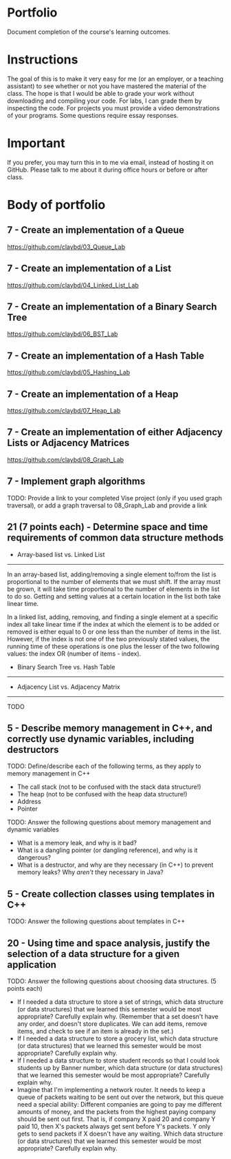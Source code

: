 Portfolio
=========
Document completion of the course's learning outcomes.

Instructions
====
The goal of this is to make it very easy for me (or an employer, or a teaching assistant) to see whether or not you have mastered the material of the class. The hope is that I would be able to grade your work without downloading and compiling your code. For labs, I can grade them by inspecting the code. For projects you must provide a video demonstrations of your programs. Some questions require essay responses.

Important
=========
If you prefer, you may turn this in to me via email, instead of hosting it on GitHub. Please talk to me about it during office hours or before or after class.

Body of portfolio
====

7 - Create an implementation of a Queue
----
https://github.com/claybd/03_Queue_Lab


7 - Create an implementation of a List
--------------------------------------
https://github.com/claybd/04_Linked_List_Lab


7 - Create an implementation of a Binary Search Tree
----------------------------------------------------
https://github.com/claybd/06_BST_Lab


7 - Create an implementation of a Hash Table
--------------------------------------------
https://github.com/claybd/05_Hashing_Lab


7 - Create an implementation of a Heap
--------------------------------------
https://github.com/claybd/07_Heap_Lab


7 - Create an implementation of either Adjacency Lists or Adjacency Matrices
----------------------------------------------------------------------------
https://github.com/claybd/08_Graph_Lab


7 - Implement graph algorithms
------------------------------
TODO: Provide a link to your completed Vise project (only if you used graph traversal), or add a graph traversal to 08_Graph_Lab and provide a link


21 (7 points each) - Determine space and time requirements of common data structure methods
-------------------------------------------------------------------------------------------

* Array-based list vs. Linked List
***********************************
In an array-based list, adding/removing a single element to/from the list is proportional to the number of elements that we must shift.  If the array must be grown, it will take time proportional to the number of elements in the list to do so.  Getting and setting values at a certain location in the list both take linear time.

In a linked list, adding, removing, and finding a single element at a specific index all take linear time if the index at which the element is to be added or removed is either equal to 0 or one less than the number of items in the list.  However, if the index is not one of the two previously stated values, the running time of these operations is one plus the lesser of the two following values: the index OR (number of items - index).


* Binary Search Tree vs. Hash Table
************************************


* Adjacency List vs. Adjacency Matrix
**************************************
TODO

5 - Describe memory management in C++, and correctly use dynamic variables, including destructors
----
TODO: Define/describe each of the following terms, as they apply to memory management in C++

* The call stack (not to be confused with the stack data structure!)
* The heap (not to be confused with the heap data structure!)
* Address
* Pointer

TODO: Answer the following questions about memory management and dynamic variables

* What is a memory leak, and why is it bad?
* What is a dangling pointer (or dangling reference), and why is it dangerous?
* What is a destructor, and why are they necessary (in C++) to prevent memory leaks? Why *aren't* they necessary in Java?


5 - Create collection classes using templates in C++
----
TODO: Answer the following questions about templates in C++


20 - Using time and space analysis, justify the selection of a data structure for a given application
----
TODO: Answer the following questions about choosing data structures. (5 points each)

* If I needed a data structure to store a set of strings, which data structure (or data structures) that we learned this semester would be most appropriate? Carefully explain why. (Remember that a set doesn't have any order, and doesn't store duplicates. We can add items, remove items, and check to see if an item is already in the set.)
* If I needed a data structure to store a grocery list, which data structure (or data structures) that we learned this semester would be most appropriate? Carefully explain why.
* If I needed a data structure to store student records so that I could look students up by Banner number, which data structure (or data structures) that we learned this semester would be most appropriate? Carefully explain why.
* Imagine that I'm implementing a network router. It needs to keep a queue of packets waiting to be sent out over the network, but this queue need a special ability: Different companies are going to pay me different amounts of money, and the packets from the highest paying company should be sent out first. That is, if company X paid 20 and company Y paid 10, then X's packets always get sent before Y's packets. Y only gets to send packets if X doesn't have any waiting. Which data structure (or data structures) that we learned this semester would be most appropriate? Carefully explain why.
